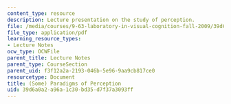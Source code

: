 ```yaml
---
content_type: resource
description: Lecture presentation on the study of perception.
file: /media/courses/9-63-laboratory-in-visual-cognition-fall-2009/39d6a0a2a96a1c30bd35d7f37a3093ff_MIT9_63F09_lec11.pdf
file_type: application/pdf
learning_resource_types:
- Lecture Notes
ocw_type: OCWFile
parent_title: Lecture Notes
parent_type: CourseSection
parent_uid: f3f12a2a-2193-046b-5e96-9aa9cb817ce0
resourcetype: Document
title: (Some) Paradigms of Perception
uid: 39d6a0a2-a96a-1c30-bd35-d7f37a3093ff
---
```

